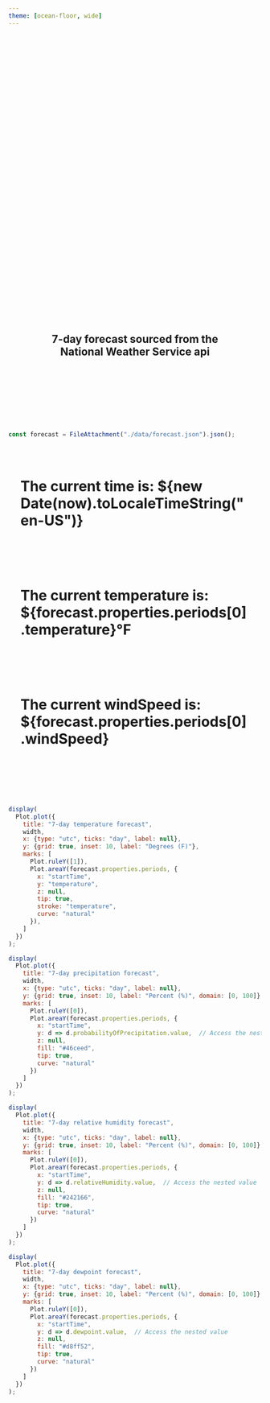 ```yaml
---
theme: [ocean-floor, wide]
---
```


<div class="hero">
  <h1>Black Mountain, NC Weather Report</h1>
  <h2>7-day forecast sourced from the National Weather Service api</h2>
  </div>


```js
const forecast = FileAttachment("./data/forecast.json").json();
```

<div class="grid grid-cols-4">
  <div class="card"><h1>
  
  The **current** time is: ${new Date(now).toLocaleTimeString("en-US")}
  
  </h1></div>
  <div class="card"><h1>
  
  The **current** temperature is: ${forecast.properties.periods[0].temperature}°F
  
  </h1></div>
  <div class="card"><h1>
  
  The **current** windSpeed is: ${forecast.properties.periods[0].windSpeed}
  
  </h1></div>
  </div>


```js
display(
  Plot.plot({
    title: "7-day temperature forecast",
    width,
    x: {type: "utc", ticks: "day", label: null},
    y: {grid: true, inset: 10, label: "Degrees (F)"},
    marks: [
      Plot.ruleY([1]),
      Plot.areaY(forecast.properties.periods, {
        x: "startTime",
        y: "temperature",
        z: null,
        tip: true,
        stroke: "temperature",
        curve: "natural"
      }),
    ]
  })
);
```

```js
display(
  Plot.plot({
    title: "7-day precipitation forecast",
    width,
    x: {type: "utc", ticks: "day", label: null},
    y: {grid: true, inset: 10, label: "Percent (%)", domain: [0, 100]},
    marks: [
      Plot.ruleY([0]),
      Plot.areaY(forecast.properties.periods, {
        x: "startTime",
        y: d => d.probabilityOfPrecipitation.value,  // Access the nested value
        z: null,
        fill: "#46ceed",
        tip: true,
        curve: "natural"
      })
    ]
  })
);
```
```js
display(
  Plot.plot({
    title: "7-day relative humidity forecast",
    width,
    x: {type: "utc", ticks: "day", label: null},
    y: {grid: true, inset: 10, label: "Percent (%)", domain: [0, 100]},
    marks: [
      Plot.ruleY([0]),
      Plot.areaY(forecast.properties.periods, {
        x: "startTime",
        y: d => d.relativeHumidity.value,  // Access the nested value
        z: null,
        fill: "#242166",
        tip: true,
        curve: "natural"
      })
    ]
  })
);
```
```js
display(
  Plot.plot({
    title: "7-day dewpoint forecast",
    width,
    x: {type: "utc", ticks: "day", label: null},
    y: {grid: true, inset: 10, label: "Percent (%)", domain: [0, 100]},
    marks: [
      Plot.ruleY([0]),
      Plot.areaY(forecast.properties.periods, {
        x: "startTime",
        y: d => d.dewpoint.value,  // Access the nested value
        z: null,
        fill: "#d8ff52",
        tip: true,
        curve: "natural"
      })
    ]
  })
);
```

<style>

.hero {
  display: flex;
  flex-direction: column;
  align-items: center;
  font-family: var(--sans-serif);
  margin: 4rem 0 8rem;
  text-wrap: balance;
  text-align: center;
}

.hero h1 {
  margin: 1rem 0;
  padding: 1rem 0;
  max-width: none;
  font-size: 10vw;
  font-weight: 900;
  line-height: 1;
  background: linear-gradient(30deg, var(--theme-foreground-focus), currentColor);
  -webkit-background-clip: text;
  -webkit-text-fill-color: transparent;
  background-clip: text;
}

@media (min-width: 640px) {
  .hero h1 {
    font-size: 90px;
  }
}

/* Add spacing between cards */
.grid {
  gap: 2rem;
  margin-bottom: 4rem;
}

.card {
  padding: 1.5rem;
}

/* Add spacing between plot sections */
.observablehq {
  margin-bottom: 4rem;
}

</style>




